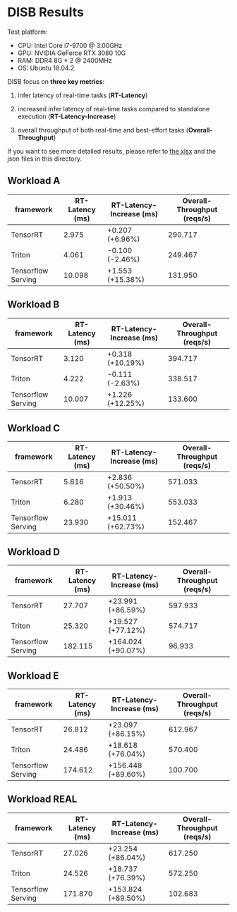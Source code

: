 # DISB Results

Test platform:

- CPU: Intel Core i7-9700 @ 3.00GHz
- GPU: NVIDIA GeForce RTX 3080 10G
- RAM: DDR4 8G * 2 @ 2400MHz
- OS: Ubuntu 18.04.2



DISB focus on **three key metrics**:

1. infer latency of real-time tasks (**RT-Latency**)

2. increased infer latency of real-time tasks compared to standalone execution (**RT-Latency-Increase**)

3. overall throughput of both real-time and best-effort tasks (**Overall-Throughput**)



If you want to see more detailed results, please refer to [the xlsx](results.xlsx) and the json files in this directory.



## Workload A

| framework          | RT-Latency (ms) | RT-Latency-Increase (ms) | Overall-Throughput (reqs/s) |
| ------------------ | --------------- | ------------------------ | --------------------------- |
| TensorRT           | 2.975           | +0.207 (+6.96%)          | 290.717                     |
| Triton             | 4.061           | -0.100 (-2.46%)          | 249.467                     |
| Tensorflow Serving | 10.098          | +1.553 (+15.38%)         | 131.950                     |



## Workload B

| framework          | RT-Latency (ms) | RT-Latency-Increase (ms) | Overall-Throughput (reqs/s) |
| ------------------ | --------------- | ------------------------ | --------------------------- |
| TensorRT           | 3.120           | +0.318 (+10.19%)         | 394.717                     |
| Triton             | 4.222           | -0.111 (-2.63%)          | 338.517                     |
| Tensorflow Serving | 10.007          | +1.226 (+12.25%)         | 133.600                     |



## Workload C

| framework          | RT-Latency (ms) | RT-Latency-Increase (ms) | Overall-Throughput (reqs/s) |
| ------------------ | --------------- | ------------------------ | --------------------------- |
| TensorRT           | 5.616           | +2.836 (+50.50%)         | 571.033                     |
| Triton             | 6.280           | +1.913 (+30.46%)         | 553.033                     |
| Tensorflow Serving | 23.930          | +15.011 (+62.73%)        | 152.467                     |



## Workload D

| framework          | RT-Latency (ms) | RT-Latency-Increase (ms) | Overall-Throughput (reqs/s) |
| ------------------ | --------------- | ------------------------ | --------------------------- |
| TensorRT           | 27.707          | +23.991 (+86.59%)        | 597.933                     |
| Triton             | 25.320          | +19.527 (+77.12%)        | 574.717                     |
| Tensorflow Serving | 182.115         | +164.024 (+90.07%)       | 96.933                      |



## Workload E

| framework          | RT-Latency (ms) | RT-Latency-Increase (ms) | Overall-Throughput (reqs/s) |
| ------------------ | --------------- | ------------------------ | --------------------------- |
| TensorRT           | 26.812          | +23.097 (+86.15%)        | 612.967                     |
| Triton             | 24.486          | +18.618 (+76.04%)        | 570.400                     |
| Tensorflow Serving | 174.612         | +156.448 (+89.60%)       | 100.700                     |



## Workload REAL

| framework          | RT-Latency (ms) | RT-Latency-Increase (ms) | Overall-Throughput (reqs/s) |
| ------------------ | --------------- | ------------------------ | --------------------------- |
| TensorRT           | 27.026          | +23.254 (+86.04%)        | 617.250                     |
| Triton             | 24.526          | +18.737 (+76.39%)        | 572.250                     |
| Tensorflow Serving | 171.870         | +153.824 (+89.50%)       | 102.683                     |

